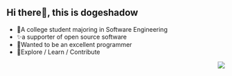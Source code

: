 ## Hi there👋, this is dogeshadow
- 🐶A college student majoring in Software Engineering
- ✨a supporter of open source software
- 👑Wanted to be an excellent programmer
- 🍄Explore / Learn / Contribute
<img align="right" src="https://github-readme-stats.vercel.app/api?username=YunYouJun&show_icons=true&icon_color=CE1D2D&text_color=718096&bg_color=ffffff&hide_title=true" />

<!---
dogeshadow/dogeshadow is a ✨ special ✨ repository because its `README.md` (this file) appears on your GitHub profile.
You can click the Preview link to take a look at your changes.
--->
